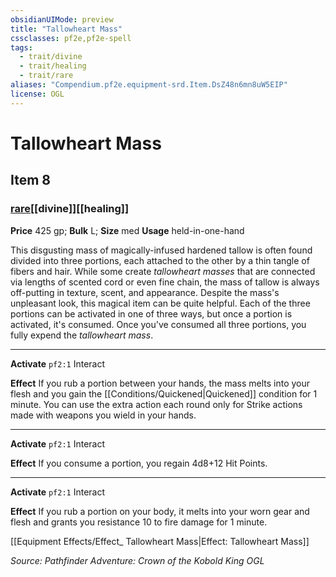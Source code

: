 ```yaml
---
obsidianUIMode: preview
title: "Tallowheart Mass"
cssclasses: pf2e,pf2e-spell
tags:
  - trait/divine
  - trait/healing
  - trait/rare
aliases: "Compendium.pf2e.equipment-srd.Item.DsZ48n6mn8uW5EIP"
license: OGL
---
```

# Tallowheart Mass
## Item 8
### [rare](rare "Rare Rarity Trait")[[divine]][[healing]]


**Price** 425 gp; 
**Bulk** L; **Size** med
**Usage** held-in-one-hand

This disgusting mass of magically-infused hardened tallow is often found divided into three portions, each attached to the other by a thin tangle of fibers and hair. While some create _tallowheart masses_ that are connected via lengths of scented cord or even fine chain, the mass of tallow is always off-putting in texture, scent, and appearance. Despite the mass's unpleasant look, this magical item can be quite helpful. Each of the three portions can be activated in one of three ways, but once a portion is activated, it's consumed. Once you've consumed all three portions, you fully expend the _tallowheart mass_.

* * *

**Activate** `pf2:1` Interact

**Effect** If you rub a portion between your hands, the mass melts into your flesh and you gain the [[Conditions/Quickened|Quickened]] condition for 1 minute. You can use the extra action each round only for Strike actions made with weapons you wield in your hands.

* * *

**Activate** `pf2:1` Interact

**Effect** If you consume a portion, you regain 4d8+12 Hit Points.

* * *

**Activate** `pf2:1` Interact

**Effect** If you rub a portion on your body, it melts into your worn gear and flesh and grants you resistance 10 to fire damage for 1 minute.

[[Equipment Effects/Effect_ Tallowheart Mass|Effect: Tallowheart Mass]]

*Source: Pathfinder Adventure: Crown of the Kobold King*
*OGL*
